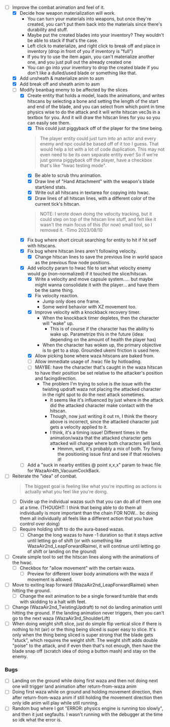 - [ ] Improve the combat animation and feel of it.
    - [x] Decide how weapon materialization will work.
        - You can turn your materials into weapons, but once they're created, you can't put them back into the materials since there's durability and stuff.
        - Maybe put the created blades into your inventory? They wouldn't be able to stack if that's the case.
        - Left click to materialize, and right click to break off and place in inventory (drop in front of you if inventory is "full")
        - If you try to use the item again, you can't materialize another one, and you just pull out the already created one
        - You can go into your inventory to drop the created blade if you don't like a dulled/used blade or something like that.
    - [x] Add unsheath & materialize anim to asm
    - [x] Add break off and sheath anim to asm
    - [ ] Modify beanbag enemy to be affected by the slices
        - [x] Create entity that holds a model, loads the animations, and writes hitscans by selecting a bone and setting the length of the start and end of the blade, and you can select from which point in time physics wise to do the attack and it will write hitscan vec3s in a textbox for you. And it will draw the hitscan lines for you so you can easily see them.
            - [x] This could just piggyback off of the player for the time being.
            > The player entity could just turn into an actor and every enemy and npc could be based off of it too I guess. That would help a lot with a lot of code duplication. This may not even need to be its own separate entity ever!
            > So if we're just gonna piggyback off the player, have a checkbox that's like "hwac testing mode".
            - [x] Be able to scrub thru animation.
            - [x] Draw line of "Hand Attachment" with the weapon's blade start/end stats.
            - [x] Write out all hitscans in textarea for copying into hwac.
            - [x] Draw lines of all hitscan lines, with a different color of the current tick's hitscan.
            > NOTE: I wrote down doing the velocity tracking, but it could step on top of the hitscan line stuff, and felt like it wasn't the main focus of this (for now) small tool, so I removed it.  -Timo 2023/08/10
        - [x] Fix bug where short circuit searching for entity to hit if hit self with hitscans.
        - [x] Fix bug where hitscan lines aren't following velocity.
            - [x] Change hitscan lines to save the previous line in world space as the previous flow node positions.
        - [x] Add velocity param to hwac file to set what velocity enemy would go (non-normalized) if it touched the slice/hitscan.
            - [x] Write a velocity and move capsule system..... but maybe might wanna consolidate it with the player... and have them be the same thing.
            - [x] Fix velocity reaction.
                - Jump only does one frame.
                - Some weird behavior with XZ movement too.
            - [x] Improve velocity with a knockback recovery timer.
                - When the knockback timer depletes, then the character will "wake" up.
                    - This is of course if the character has the ability to wake up. Parametrize this in the future (idea: depending on the amount of health the player has)
                - When the character has woken up, the primary objective is to get to a stop. Grounded ukemi friction is used here.
            - [x] Allow picking bone where waza hitscans are baked from.
            - [ ] Allow immediate usage of .hwac file by hotloading.
            - [ ] MAYBE: have the character that's caught in the waza hitscan to have their position be set relative to the attacker's position and facingdirection.
                - The problem I'm trying to solve is the issue with the twisting updraft waza not placing the attacked character in the right spot to do the next attack sometimes.
                    - It seems like it's influenced by just where in the attack did the attacked character make contact with the hitscan.
                    - Though, now just writing it out rn, I think the theory above is incorrect, since the attacked character just gets a velocity applied to it.
                    - I think, it's a timing issue! Different times in the animation/waza that the attacked character gets attacked will change where both characters will land.
                        - Hmmm, well, it's probably a mix of both. Try fixing the positioning issue first and see if that resolves it!
        - [ ] Add a "suck in nearby entities @ point x,x,x" param to hwac file for WazaAir4th_VacuumCockBack.

- [ ] Reiterate the "idea" of combat.
    > The biggest goal is feeling like what you're inputting as actions is actually what you feel like you're doing.
    - [ ] Divide up the individual wazas such that you can do all of them one at a time. (THOUGHT: I think that being able to do them all individually is more important than the chain FOR NOW... bc doing them all individually all feels like a different action that you have control over doing)
    - [ ] Require holding shift to do the aura-based wazas.
        - [ ] Change the long wazas to have -1 duration so that it stays active until letting go of shift (or with something like WazaAir2nd_LeapForwardRaimei, it will continue until letting go of shift or landing on the ground)

- [ ] Create simple tool to set the hitscan lines along with the animations of the hwac.
    - [ ] Checkbox for "allow movement" with the certain waza.
        - [ ] Preview for different lower body animations with the waza if movement is allowed.

- [ ] Move to exiting leap forward (WazaAir2nd_LeapForwardRaimei) when hitting the ground.
    - [ ] Change the exit animation to be a single forward tumble that ends with skidding to a halt with feet.
- [ ] Change (WazaAir2nd_TwistingUpdraft) to not do landing animation until hitting the ground. If the landing animation never triggers, then you can't go to the next waza (WazaAir3rd_ShoulderLift)
- [ ] When doing weight shift slice, just do simple flip vertical slice if there is nothing to hit (air) or the thing being sliced is super easy to slice. It's only when the thing being sliced is super strong that the blade gets "stuck", which requires the weight shift. The weight shift adds double "poise" to the attack, and if even then that's not enough, then have the blade snap off (scratch idea of doing a button mash) and stay on the enemy.

### Bugs
- [ ] Landing on the ground while doing first waza and then not doing next one will trigger land animation after return-from-waza anim
- [ ] Doing first waza while on ground and holding movement direction, then after return-from-waza anim if still holding the movement direction then only idle anim will play while still running.
- [ ] Random bug where I got "ERROR: physics engine is running too slowly", and then it just segfaults. I wasn't running with the debugger at the time so idk what the error is.